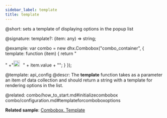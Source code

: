 ```yaml
---
sidebar_label: template
title: template
---          
```



@short: sets a template of displaying options in the popup list

@signature: template?: (item: any) => string;

@example: 
var combo = new dhx.Combobox("combo_container", {
    template: function (item) {
      return "<div style='display:inline-block'>"
      +"<img style='width:20px;height:20px;margin-right:10px;' src="+item.src+"></div>" 
      + item.value + "</div>";
    }
});

@template:	api_config
@descr: 
The **template** function takes as a parameter an item of data collection and should return a string with a template for rendering options in the list.


@related: combo/how_to_start.md#initializecombobox
combo/configuration.md#templateforcomboboxoptions

**Related sample**: [Combobox. Template](https://snippet.dhtmlx.com/z7cpj76i)

